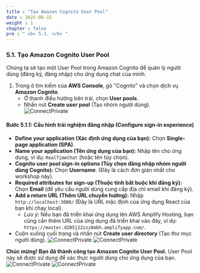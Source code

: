 ```yaml
---
title : "Tạo Amazon Cognito User Pool"
date : 2025-06-15
weight : 1
chapter : false
pre : " <b> 5.1. </b> "
---
```


### **5.1. Tạo Amazon Cognito User Pool**

Chúng ta sẽ tạo một User Pool trong Amazon Cognito để quản lý người dùng (đăng ký, đăng nhập) cho ứng dụng chat của mình.

1.  Trong ô tìm kiếm của **AWS Console**, gõ "Cognito" và chọn dịch vụ **Amazon Cognito**.
    * Ở thanh điều hướng bên trái, chọn **User pools**.
    * Nhấn nút **Create user pool** (Tạo nhóm người dùng).
    ![ConnectPrivate](/images/au_5.1_1.png)

#### **Bước 5.1.1: Cấu hình trải nghiệm đăng nhập (Configure sign-in experience)**

* **Define your application (Xác định ứng dụng của bạn):** Chọn **Single-page application (SPA)**.
* **Name your application (Tên ứng dụng của bạn):** Nhập tên cho ứng dụng, ví dụ: `RealTimeChat` (hoặc tên tùy chọn).
* **Cognito user pool sign-in options (Tùy chọn đăng nhập nhóm người dùng Cognito):** Chọn **Username**. (Đây là cách đơn giản nhất cho workshop này).
* **Required attributes for sign-up (Thuộc tính bắt buộc khi đăng ký):** Chọn **Email** (để yêu cầu người dùng cung cấp địa chỉ email khi đăng ký).
* **Add a return URL (Thêm URL chuyển hướng):** Nhập `http://localhost:3000/` (Đây là URL mặc định của ứng dụng React của bạn khi chạy local).
    * *Lưu ý:* Nếu bạn đã triển khai ứng dụng lên AWS Amplify Hosting, bạn cũng cần thêm URL của ứng dụng đã triển khai vào đây, ví dụ: `https://master.d285j22zzz8mbh.amplifyapp.com/`.
* Cuộn xuống cuối trang và nhấn nút **Create user directory** (Tạo thư mục người dùng).
    ![ConnectPrivate](/images/au_5.1_2.png)
    ![ConnectPrivate](/images/au_5.1_3.png)

**Chúc mừng! Bạn đã thành công tạo Amazon Cognito User Pool.** User Pool này sẽ được sử dụng để xác thực người dùng cho ứng dụng của bạn.
    ![ConnectPrivate](/images/au_5.1_4.png)
    ![ConnectPrivate](/images/au_5.1_5.png)
